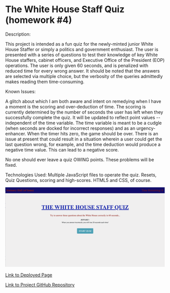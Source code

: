 # The White House Staff Quiz (homework #4)
Description:

This project is intended as a fun quiz for the newly-minted junior White House Staffer or simply a politics and government enthusiast. The user is presented with a series of questions to test their knowledge of key White House staffers, cabinet officers, and Executive Office of the President (EOP) operations. The user is only given 60 seconds, and is penalized with reduced time for every wrong answer. It should be noted that the answers are selected via multiple choice, but the verbosity of the queries admittedly makes reading them time-consuming.


Known Issues:

A glitch about which I am both aware and intent on remedying when I have a moment is the scoring and over-deduction of time. The scoring is currently determined by the number of seconds the user has left when they successfully complete the quiz. It will be updated to reflect point values -- independent of the time variable. The time variable is meant to be a cudgle (when seconds are docked for incorrect responses) and as an urgency-enhancer. When the timer hits zero, the game should be over. There is an issue at present that could result in a situation wherein a user could get the last question wrong, for example, and the time deduction would produce a negative time value. This can lead to a negative score. 

No one should ever leave a quiz OWING points. These problems will be fixed.

Technologies Used:
Multiple JavaScript files to operate the quiz. Resets, Quiz Questions, scoring and high-scores. HTML5 and CSS, of course.

<p>
  <img src="https://github.com/andrewfriedman20/homework_04_ALF/blob/main/ScreenShotQUIZ.png"/>
</p>


[Link to Deployed Page](https://andrewfriedman20.github.io/homework_04_ALF/)


[Link to Project GitHub Repository](https://github.com/andrewfriedman20/homework_04_ALF)
